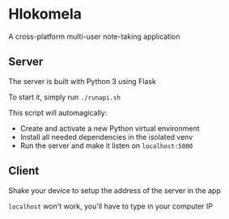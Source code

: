 # Hlokomela

A cross-platform multi-user note-taking application

## Server

The server is built with Python 3 using Flask

To start it, simply run `./runapi.sh`

This script will automagically:
- Create and activate a new Python virtual environment
- Install all needed dependencies in the isolated venv
- Run the server and make it listen on `localhost:5000`

## Client

Shake your device to setup the address of the server in the app

`localhost` won't work, you'll have to type in your computer IP
